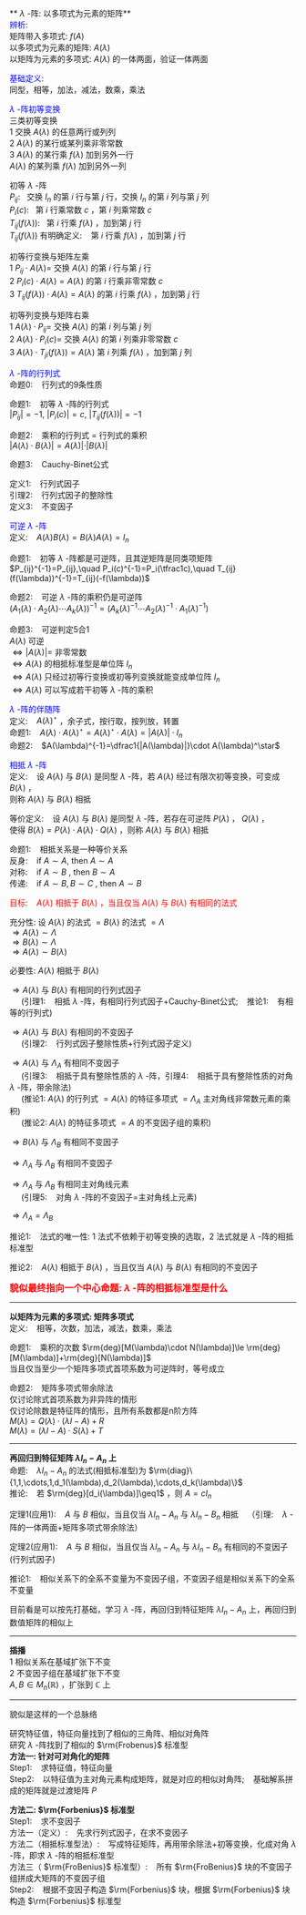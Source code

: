 ** $\lambda$ -阵: 以多项式为元素的矩阵**    
<font color=blue>辨析</font>:     
    矩阵带入多项式: $f(A)$     
    以多项式为元素的矩阵:  $A(\lambda)$     
    以矩阵为元素的多项式:  $A(\lambda)$ 的一体两面，验证一体两面    
    
<font color=blue>基础定义</font>:    
    同型，相等，加法，减法，数乘，乘法    
    
<font color=blue> $\lambda$ -阵初等变换</font>    
三类初等变换    
      1 交换 $A(\lambda)$ 的任意两行或列列    
      2  $A(\lambda)$ 的某行或某列乘非零常数    
      3  $A(\lambda)$ 的某行乘 $f(\lambda)$ 加到另外一行    
         $A(\lambda)$ 的某列乘 $f(\lambda)$ 加到另外一列    
    
初等 $\lambda$ -阵    
       $P_{ij}:\enspace$ 交换 $I_n$ 的第 $i$ 行与第 $j$ 行，交换 $I_n$ 的第 $i$ 列与第 $j$ 列    
       $P_i(c):\enspace$ 第 $i$ 行乘常数 $c$ ，第 $i$ 列乘常数 $c$     
       $T_{ij}(f(\lambda)):\enspace$ 第 $i$ 行乘 $f(\lambda)$ ，加到第 $j$ 行    
       $T_{ij}(f(\lambda))$ 有明确定义: $\enspace$  第 $i$ 行乘 $f(\lambda)$ ，加到第 $j$ 行    
    
初等行变换与矩阵左乘    
       $1\ P_{ij}\cdot A(\lambda)=$ 交换 $A(\lambda)$ 的第 $i$ 行与第 $j$ 行    
       $2\ P_i(c)\cdot A(\lambda)=A(\lambda)$ 的第 $i$ 行乘非零常数 $c$     
       $3\ T_{ij}(f(\lambda))\cdot A(\lambda)=A(\lambda)$ 的第 $i$ 行乘 $f(\lambda)$ ，加到第 $j$ 行    
    
初等列变换与矩阵右乘    
       $1\ A(\lambda)\cdot P_{ij}=$ 交换 $A(\lambda)$ 的第 $i$ 列与第 $j$ 列    
       $2\ A(\lambda)\cdot P_i(c)=$ 交换 $A(\lambda)$ 的第 $i$ 列乘非零常数 $c$     
       $3\ A(\lambda)\cdot T_{ji}(f(\lambda))=A(\lambda)$ 第 $i$ 列乘 $f(\lambda)$ ，加到第 $j$ 列    
    
<font color=blue> $\lambda$ -阵的行列式</font>    
命题0: $\enspace$ 行列式的9条性质    
    
命题1: $\enspace$ 初等 $\lambda$ -阵的行列式    
      $|P_{ij}|=-1,\ |P_i(c)|=c,\ |T_{ij}(f(\lambda))|=-1$     
    
命题2: $\enspace$ 乘积的行列式 $=$ 行列式的乘积    
      $|A(\lambda)\cdot B(\lambda)|=A(\lambda)|\cdot|B(\lambda)|$     
    
命题3: $\enspace$  Cauchy-Binet公式    
    
定义1: $\enspace$  行列式因子    
引理2: $\enspace$ 行列式因子的整除性    
定义3: $\enspace$  不变因子    
    
<font color=blue>可逆 $\lambda$ -阵</font>    
定义: $\enspace$   $A(\lambda)B(\lambda)=B(\lambda)A(\lambda)=I_n$     
    
命题1: $\enspace$  初等 $\lambda$ -阵都是可逆阵，且其逆矩阵是同类项矩阵    
      $P_{ij}^{-1}=P_{ij},\quad P_i(c)^{-1}=P_i(\tfrac1c),\quad T_{ij}(f(\lambda))^{-1}=T_{ij}(-f(\lambda))$     
    
命题2: $\enspace$  可逆 $\lambda$ -阵的乘积仍是可逆阵    
      $(A_1(\lambda)\cdot A_2(\lambda)\cdots A_k(\lambda))^{-1}=(A_k(\lambda)^{-1}\cdots A_2(\lambda)^{-1}\cdot A_1(\lambda)^{-1})$     
    
命题3: $\enspace$  可逆判定5合1    
     $A(\lambda)$ 可逆    
     $\Leftrightarrow|A(\lambda)|=$ 非零常数    
     $\Leftrightarrow A(\lambda)$ 的相抵标准型是单位阵 $I_n$     
     $\Leftrightarrow A(\lambda)$ 只经过初等行变换或初等列变换就能变成单位阵 $I_n$     
     $\Leftrightarrow A(\lambda)$ 可以写成若干初等 $\lambda$ -阵的乘积    
    
<font color=blue> $\lambda$ -阵的伴随阵</font>    
定义: $\enspace$   $A(\lambda)^\star$ ，余子式，按行取，按列放，转置    
命题1: $\enspace$   $A(\lambda)\cdot A(\lambda)^\star=A(\lambda)^\star\cdot A(\lambda)=|A(\lambda)|\cdot I_n$     
命题2: $\enspace$   $A(\lambda)^{-1}=\dfrac1{|A(\lambda)|}\cdot A(\lambda)^\star$     
    
<font color=blue>相抵 $\lambda$ -阵</font>    
定义: $\enspace$  设 $A(\lambda)$ 与 $B(\lambda)$ 是同型 $\lambda$ -阵，若 $A(\lambda)$ 经过有限次初等变换，可变成 $B(\lambda)$ ，    
    则称 $A(\lambda)$ 与 $B(\lambda)$ 相抵    
    
等价定义: $\enspace$  设 $A(\lambda)$ 与 $B(\lambda)$ 是同型 $\lambda$ -阵，若存在可逆阵 $P(\lambda)$ ， $Q(\lambda)$ ，    
       使得 $B(\lambda)=P(\lambda)\cdot A(\lambda)\cdot Q(\lambda)$ ，则称 $A(\lambda)$ 与 $B(\lambda)$ 相抵    
    
命题1: $\enspace$  相抵关系是一种等价关系    
    反身: $\enspace$  if  $A\sim A,$  then  $A\sim A$     
    对称: $\enspace$  if  $A\sim B$ , then  $B\sim A$     
    传递: $\enspace$  if  $A\sim B, B\sim C$ , then  $A\sim B$     
    
<font color=red>目标: $\enspace$  $A(\lambda)$ 相抵于 $B(\lambda)$ ，当且仅当 $A(\lambda)$ 与 $B(\lambda)$ 有相同的法式</font>    
    
充分性: 设 $A(\lambda)$ 的法式 $=B(\lambda)$ 的法式 $=\Lambda$     
 $\Rightarrow A(\lambda)\sim\Lambda$     
 $\Rightarrow B(\lambda)\sim\Lambda$     
 $\Rightarrow A(\lambda)\sim B(\lambda)$     
    
必要性: $A(\lambda)$ 相抵于 $B(\lambda)$     
    
 $\Rightarrow A(\lambda)$ 与 $B(\lambda)$ 有相同的行列式因子    
 $\quad$ (引理1: $\enspace$ 相抵 $\lambda$ -阵，有相同行列式因子+Cauchy-Binet公式; $\enspace$ 推论1: $\enspace$ 有相等的行列式)    
    
 $\Rightarrow A(\lambda)$ 与 $B(\lambda)$ 有相同的不变因子    
 $\quad$ (引理2: $\enspace$ 行列式因子整除性质+行列式因子定义)    
    
 $\Rightarrow A(\lambda)$ 与 $\Lambda_A$ 有相同不变因子    
 $\quad$ (引理3: $\enspace$ 相抵于具有整除性质的 $\lambda$ -阵，引理4: $\enspace$ 相抵于具有整除性质的对角 $\lambda$ -阵，带余除法)    
 $\quad$ (推论1:  $A(\lambda)$ 的行列式 $=A(\lambda)$ 的特征多项式 $=\Lambda_A$ 主对角线非常数元素的乘积)    
 $\quad$ (推论2:  $A(\lambda)$ 的特征多项式 $=A$ 的不变因子组的乘积)    
    
 $\Rightarrow B(\lambda)$ 与 $\Lambda_B$ 有相同不变因子    
    
 $\Rightarrow \Lambda_A$ 与 $\Lambda_B$ 有相同不变因子    
    
 $\Rightarrow \Lambda_A$ 与 $\Lambda_B$ 有相同主对角线元素    
 $\quad$ (引理5: $\enspace$ 对角 $\lambda$ -阵的不变因子=主对角线上元素)    
    
 $\Rightarrow \Lambda_A=\Lambda_B$     
    
推论1: $\enspace$  法式的唯一性: 1 法式不依赖于初等变换的选取，2 法式就是 $\lambda$ -阵的相抵标准型    
    
推论2: $\enspace$   $A(\lambda)$ 相抵于 $B(\lambda)$ ，当且仅当 $A(\lambda)$ 与 $B(\lambda)$ 有相同的不变因子    
    
**<font color=red size=3>貌似最终指向一个中心命题:  $\lambda$ -阵的相抵标准型是什么</font>**    
    
---    
    
**以矩阵为元素的多项式: 矩阵多项式**    
定义: $\enspace$  相等，次数，加法，减法，数乘，乘法    
    
命题1: $\enspace$  乘积的次数 $\rm{deg}[M(\lambda)\cdot N(\lambda)]\le \rm{deg}[M(\lambda)]+\rm{deg}[N(\lambda)]$     
当且仅当至少一个矩阵多项式首项系数为可逆阵时，等号成立    
    
命题2: $\enspace$  矩阵多项式带余除法    
仅讨论除式首项系数为非异阵的情形    
仅讨论除数是特征阵的情形，且所有系数都是n阶方阵    
 $M(\lambda)=Q(\lambda)\cdot(\lambda I-A)+R$     
 $M(\lambda)=(\lambda I-A)\cdot S(\lambda)+T$     
    
---    
    
**再回归到特征矩阵 $\lambda I_n-A_n$ 上**    
命题: $\enspace$   $\lambda I_n-A_n$ 的法式(相抵标准型)为 $\rm{diag}\{1,1,\cdots,1,d_1(\lambda),d_2(\lambda),\cdots,d_k(\lambda)\}$     
    推论: $\enspace$  若 $\rm{deg}[d_i(\lambda)]\geq1$ ，则 $A=cI_n$     
    
定理1(应用1): $\enspace$   $A$ 与 $B$ 相似，当且仅当 $\lambda I_n-A_n$ 与 $\lambda I_n-B_n$ 相抵 $\enspace$ （引理: $\enspace$   $\lambda$ -阵的一体两面+矩阵多项式带余除法）    
    
定理2(应用1): $\enspace$   $A$ 与 $B$ 相似，当且仅当 $\lambda I_n-A_n$ 与 $\lambda I_n-B_n$ 有相同的不变因子(行列式因子)    
    
推论1: $\enspace$  相似关系下的全系不变量为不变因子组，不变因子组是相似关系下的全系不变量    
    
目前看是可以按先打基础，学习 $\lambda$ -阵，再回归到特征矩阵 $\lambda I_n-A_n$ 上，再回归到数值矩阵的相似上    
    
---    
    
**插播**    
1 相似关系在基域扩张下不变    
2 不变因子组在基域扩张下不变    
 $A,B\in M_n{\mathbb{(R)}}$ ，扩张到 $\mathbb{C}$ 上    
    
---    
    
貌似是这样的一个总脉络    
    
研究特征值，特征向量找到了相似的三角阵、相似对角阵    
研究 $\lambda$ -阵找到了相似的 $\rm{Frobenus}$ 标准型    
**方法一: 针对可对角化的矩阵**    
Step1: $\enspace$  求特征值，特征向量    
Step2: $\enspace$  以特征值为主对角元素构成矩阵，就是对应的相似对角阵; $\enspace$  基础解系拼成的矩阵就是过渡矩阵 $P$     
    
**方法二:  $\rm{Forbenius}$ 标准型**    
Step1: $\enspace$  求不变因子    
    方法一（定义）: $\enspace$  先求行列式因子，在求不变因子    
    方法二（相抵标准型法）: $\enspace$  写成特征矩阵，再用带余除法+初等变换，化成对角 $\lambda$ -阵，即求 $\lambda$ -阵的相抵标准型    
    方法三（ $\rm{FroBenius}$ 标准型）: $\enspace$  所有 $\rm{FroBenius}$ 块的不变因子组拼成大矩阵的不变因子组    
Step2: $\enspace$  根据不变因子构造 $\rm{Forbenius}$ 块，根据 $\rm{Forbenius}$ 块构造 $\rm{Forbenius}$ 标准型    
